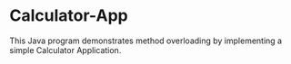 # Calculator-App
This Java program demonstrates method overloading by implementing a simple Calculator Application.
